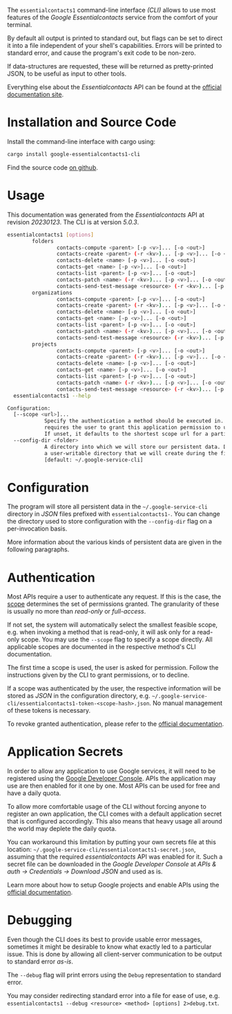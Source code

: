 <!---
DO NOT EDIT !
This file was generated automatically from 'src/generator/templates/cli/README.md.mako'
DO NOT EDIT !
-->
The `essentialcontacts1` command-line interface *(CLI)* allows to use most features of the *Google Essentialcontacts* service from the comfort of your terminal.

By default all output is printed to standard out, but flags can be set to direct it into a file independent of your shell's
capabilities. Errors will be printed to standard error, and cause the program's exit code to be non-zero.

If data-structures are requested, these will be returned as pretty-printed JSON, to be useful as input to other tools.

Everything else about the *Essentialcontacts* API can be found at the
[official documentation site](https://cloud.google.com/essentialcontacts/docs/).

# Installation and Source Code

Install the command-line interface with cargo using:

```bash
cargo install google-essentialcontacts1-cli
```

Find the source code [on github](https://github.com/Byron/google-apis-rs/tree/main/gen/essentialcontacts1-cli).

# Usage

This documentation was generated from the *Essentialcontacts* API at revision *20230123*. The CLI is at version *5.0.3*.

```bash
essentialcontacts1 [options]
        folders
                contacts-compute <parent> [-p <v>]... [-o <out>]
                contacts-create <parent> (-r <kv>)... [-p <v>]... [-o <out>]
                contacts-delete <name> [-p <v>]... [-o <out>]
                contacts-get <name> [-p <v>]... [-o <out>]
                contacts-list <parent> [-p <v>]... [-o <out>]
                contacts-patch <name> (-r <kv>)... [-p <v>]... [-o <out>]
                contacts-send-test-message <resource> (-r <kv>)... [-p <v>]... [-o <out>]
        organizations
                contacts-compute <parent> [-p <v>]... [-o <out>]
                contacts-create <parent> (-r <kv>)... [-p <v>]... [-o <out>]
                contacts-delete <name> [-p <v>]... [-o <out>]
                contacts-get <name> [-p <v>]... [-o <out>]
                contacts-list <parent> [-p <v>]... [-o <out>]
                contacts-patch <name> (-r <kv>)... [-p <v>]... [-o <out>]
                contacts-send-test-message <resource> (-r <kv>)... [-p <v>]... [-o <out>]
        projects
                contacts-compute <parent> [-p <v>]... [-o <out>]
                contacts-create <parent> (-r <kv>)... [-p <v>]... [-o <out>]
                contacts-delete <name> [-p <v>]... [-o <out>]
                contacts-get <name> [-p <v>]... [-o <out>]
                contacts-list <parent> [-p <v>]... [-o <out>]
                contacts-patch <name> (-r <kv>)... [-p <v>]... [-o <out>]
                contacts-send-test-message <resource> (-r <kv>)... [-p <v>]... [-o <out>]
  essentialcontacts1 --help

Configuration:
  [--scope <url>]...
            Specify the authentication a method should be executed in. Each scope
            requires the user to grant this application permission to use it.
            If unset, it defaults to the shortest scope url for a particular method.
  --config-dir <folder>
            A directory into which we will store our persistent data. Defaults to
            a user-writable directory that we will create during the first invocation.
            [default: ~/.google-service-cli]

```

# Configuration

The program will store all persistent data in the `~/.google-service-cli` directory in *JSON* files prefixed with `essentialcontacts1-`.  You can change the directory used to store configuration with the `--config-dir` flag on a per-invocation basis.

More information about the various kinds of persistent data are given in the following paragraphs.

# Authentication

Most APIs require a user to authenticate any request. If this is the case, the [scope][scopes] determines the 
set of permissions granted. The granularity of these is usually no more than *read-only* or *full-access*.

If not set, the system will automatically select the smallest feasible scope, e.g. when invoking a
method that is read-only, it will ask only for a read-only scope. 
You may use the `--scope` flag to specify a scope directly. 
All applicable scopes are documented in the respective method's CLI documentation.

The first time a scope is used, the user is asked for permission. Follow the instructions given 
by the CLI to grant permissions, or to decline.

If a scope was authenticated by the user, the respective information will be stored as *JSON* in the configuration
directory, e.g. `~/.google-service-cli/essentialcontacts1-token-<scope-hash>.json`. No manual management of these tokens
is necessary.

To revoke granted authentication, please refer to the [official documentation][revoke-access].

# Application Secrets

In order to allow any application to use Google services, it will need to be registered using the 
[Google Developer Console][google-dev-console]. APIs the application may use are then enabled for it
one by one. Most APIs can be used for free and have a daily quota.

To allow more comfortable usage of the CLI without forcing anyone to register an own application, the CLI
comes with a default application secret that is configured accordingly. This also means that heavy usage
all around the world may deplete the daily quota.

You can workaround this limitation by putting your own secrets file at this location: 
`~/.google-service-cli/essentialcontacts1-secret.json`, assuming that the required *essentialcontacts* API 
was enabled for it. Such a secret file can be downloaded in the *Google Developer Console* at 
*APIs & auth -> Credentials -> Download JSON* and used as is.

Learn more about how to setup Google projects and enable APIs using the [official documentation][google-project-new].


# Debugging

Even though the CLI does its best to provide usable error messages, sometimes it might be desirable to know
what exactly led to a particular issue. This is done by allowing all client-server communication to be 
output to standard error *as-is*.

The `--debug` flag will print errors using the `Debug` representation to standard error.

You may consider redirecting standard error into a file for ease of use, e.g. `essentialcontacts1 --debug <resource> <method> [options] 2>debug.txt`.


[scopes]: https://developers.google.com/+/api/oauth#scopes
[revoke-access]: http://webapps.stackexchange.com/a/30849
[google-dev-console]: https://console.developers.google.com/
[google-project-new]: https://developers.google.com/console/help/new/
